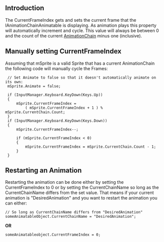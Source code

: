 ## Introduction

The CurrentFrameIndex gets and sets the current frame that the IAnimationChainAnimatable is displaying. As animation plays this property will automatically increment and cycle. This value will always be between 0 and the count of the current [AnimationChain](/frb/docs/index.php?title=FlatRedBall.Graphics.Animation.AnimationChain "FlatRedBall.Graphics.Animation.AnimationChain") minus one (inclusive).

## Manually setting CurrentFrameIndex

Assuming that mSprite is a valid Sprite that has a current AnimationChain the following code will manually cycle the Frames:

     // Set Animate to false so that it doesn't automatically animate on its own:
     mSprite.Animate = false;

     if (InputManager.Keyboard.KeyDown(Keys.Up))
     {
         mSprite.CurrentFrameIndex = 
             ( mSprite.CurrentFrameIndex + 1 ) % mSprite.CurrentChain.Count;
     }
     if (InputManager.Keyboard.KeyDown(Keys.Down))
     {
         mSprite.CurrentFrameIndex--;

         if (mSprite.CurrentFrameIndex < 0)
         {
             mSprite.CurrentFrameIndex = mSprite.CurrentChain.Count - 1;
         }
     }

## Restarting an Animation

Restarting the animation can be done either by setting the CurrentFrameIndex to 0 or by setting the CurrentChainName so long as the CurrentChainName differs from the set value. That means if your current animation is "DesiredAnimation" and you want to restart the animation you can either:

    // So long as CurrentChainName differs from "DesiredAnimation"
    someAnimatableObject.CurrentChainName = "DesiredAnimation";

**OR**

    someAnimatableobject.CurrentFrameIndex = 0;
